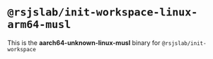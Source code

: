 # `@rsjslab/init-workspace-linux-arm64-musl`

This is the **aarch64-unknown-linux-musl** binary for `@rsjslab/init-workspace`
